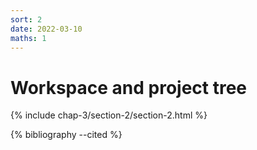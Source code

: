 ```yaml
---
sort: 2
date: 2022-03-10
maths: 1
---
```


# Workspace and project tree

{% include chap-3/section-2/section-2.html %}

{% bibliography --cited %}
